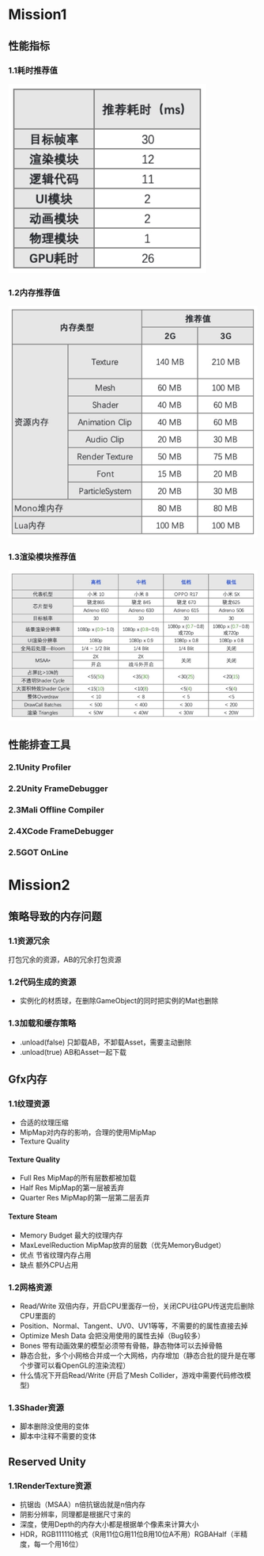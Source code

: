 # Mission1

## 性能指标

### 1.1耗时推荐值

![img](Img/2.jpg)

### 1.2内存推荐值

![img](Img/3.jpg)

### 1.3渲染模块推荐值

![img](Img/4.jpg)

## 性能排查工具

### 2.1Unity Profiler

### 2.2Unity FrameDebugger

### 2.3Mali Offline Compiler

### 2.4XCode FrameDebugger

### 2.5GOT OnLine

# Mission2

## 策略导致的内存问题

### 1.1资源冗余

打包冗余的资源，AB的冗余打包资源

### 1.2代码生成的资源

- 实例化的材质球，在删除GameObject的同时把实例的Mat也删除

### 1.3加载和缓存策略

- .unload(false) 只卸载AB，不卸载Asset，需要主动删除
- .unload(true) AB和Asset一起下载

## Gfx内存

### 1.1纹理资源

- 合适的纹理压缩
- MipMap对内存的影响，合理的使用MipMap
- Texture Quality 

#### Texture Quality 

- Full Res MipMap的所有层数都被加载
- Half Res MipMap的第一层被丢弃
- Quarter Res MipMap的第一层第二层丢弃

#### Texture Steam

- Memory Budget 最大的纹理内存
- MaxLevelReduction MipMap放弃的层数（优先MemoryBudget）
- 优点 节省纹理内存占用
- 缺点 额外CPU占用

### 1.2网格资源

- Read/Write 双倍内存，开启CPU里面存一份，关闭CPU往GPU传送完后删除CPU里面的
- Position、Normal、Tangent、UV0、UV1等等，不需要的的属性直接去掉
- Optimize Mesh Data 会把没用使用的属性去掉（Bug较多）
- Bones 带有动画效果的模型必须带有骨骼，静态物体可以去掉骨骼
- 静态合批，多个小网格合并成一个大网格，内存增加（静态合批的提升是在哪个步骤可以看OpenGL的渲染流程）
- 什么情况下开启Read/Write (开启了Mesh Collider，游戏中需要代码修改模型)

### 1.3Shader资源

- 脚本删除没使用的变体
- 脚本中注释不需要的变体

## Reserved Unity

### 1.1RenderTexture资源

- 抗锯齿（MSAA）n倍抗锯齿就是n倍内存
- 阴影分辨率，同理都是根据尺寸来的
- 深度，使用Depth的内存大小都是根据单个像素来计算大小
- HDR，RGB111110格式（R用11位G用11位B用10位A不用）RGBAHalf（半精度，每一个用16位）



